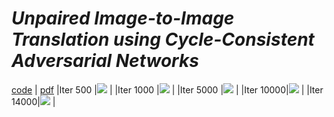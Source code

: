 # _Unpaired Image-to-Image Translation using Cycle-Consistent Adversarial Networks_
[code](https://github.com/eriklindernoren/PyTorch-GAN) | [pdf](https://arxiv.org/abs/1703.10593)
|Iter 500  |![](https://github.com/Browallia/Computer-Vision-Course/tree/main/Assignment8/500.png) |
|Iter 1000 |![](https://github.com/Browallia/Computer-Vision-Course/tree/main/Assignment8/1000.png) |
|Iter 5000 |![](https://github.com/Browallia/Computer-Vision-Course/tree/main/Assignment8/5000.png) |
|Iter 10000|![](https://github.com/Browallia/Computer-Vision-Course/tree/main/Assignment8/10000.png) |
|Iter 14000|![](https://github.com/Browallia/Computer-Vision-Course/tree/main/Assignment8/14000.png) |